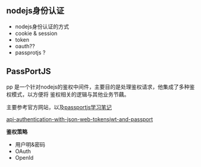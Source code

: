 ## nodejs身份认证

- nodejs身份认证的方式
- cookie & session
- token
- oauth??
- passprotjs ?

## PassPortJS

pp 是一个针对nodejs的鉴权中间件，主要目的是处理鉴权请求，他集成了多种鉴权模式，以方便将
鉴权相关的逻辑与其他业务节藕。

主要参考官方网站，以及[passportjs学习笔记](https://www.w3cschool.cn/passport_js_note/ncgd1ozt.html)

[api-authentication-with-json-web-tokensjwt-and-passport](https://scotch.io/@devGson/api-authentication-with-json-web-tokensjwt-and-passport)

**鉴权策略**

- 用户明&密码
- OAuth
- OpenId

